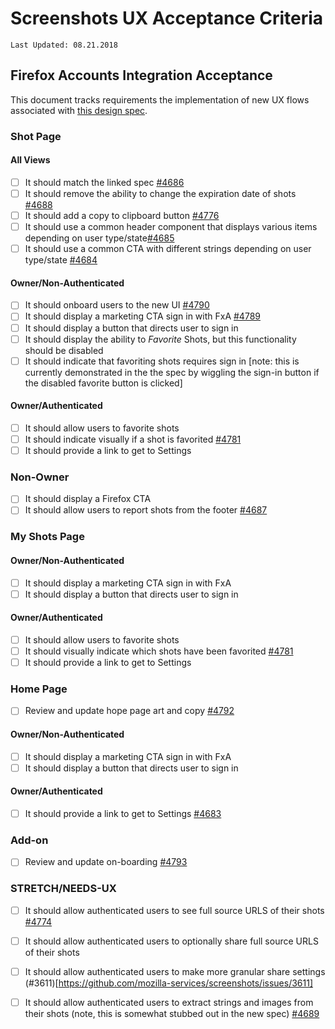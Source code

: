 # Screenshots UX Acceptance Criteria

`Last Updated: 08.21.2018`

## Firefox Accounts Integration Acceptance

This document tracks requirements the implementation of new UX flows associated with [this design spec](https://mozilla.github.io/testpilot-assets/Firefox_Screenshots/NEW_FxA_Integration/).

### Shot Page

#### All Views

- [ ] It should match the linked spec [#4686](https://github.com/mozilla-services/screenshots/issues/4686)
- [ ] It should remove the ability to change the expiration date of shots [#4688](https://github.com/mozilla-services/screenshots/issues/4688)
- [ ] It should add a copy to clipboard button [#4776](https://github.com/mozilla-services/screenshots/issues/4776)
- [ ] It should use a common header component that displays various items depending on user type/state[#4685](https://github.com/mozilla-services/screenshots/issues/4685)
- [ ] It should use a common CTA with different strings depending on user type/state [#4684](https://github.com/mozilla-services/screenshots/issues/4684)

#### Owner/Non-Authenticated

- [ ] It should onboard users to the new UI [#4790](https://github.com/mozilla-services/screenshots/issues/4790)
- [ ] It should display a marketing CTA sign in with FxA [#4789](https://github.com/mozilla-services/screenshots/issues/4789)
- [ ] It should display a button that directs user to sign in
- [ ] It should display the ability to *Favorite* Shots, but this functionality should be disabled
- [ ] It should indicate that favoriting shots requires sign in [note: this is currently demonstrated in the the spec by wiggling the sign-in button if the disabled favorite button is clicked]

#### Owner/Authenticated

- [ ] It should allow users to favorite shots
- [ ] It should indicate visually if a shot is favorited [#4781](https://github.com/mozilla-services/screenshots/issues/4791)
- [ ] It should provide a link to get to Settings

### Non-Owner

- [ ] It should display a Firefox CTA
- [ ] It should allow users to report shots from the footer [#4687](https://github.com/mozilla-services/screenshots/issues/4687)

### My Shots Page

#### Owner/Non-Authenticated

- [ ] It should display a marketing CTA sign in with FxA
- [ ] It should display a button that directs user to sign in

#### Owner/Authenticated

- [ ] It should allow users to favorite shots
- [ ] It should visually indicate which shots have been favorited [#4781](https://github.com/mozilla-services/screenshots/issues/4791)
- [ ] It should provide a link to get to Settings

### Home Page

- [ ] Review and update hope page art and copy [#4792](https://github.com/mozilla-services/screenshots/issues/4792)

#### Owner/Non-Authenticated

- [ ] It should display a marketing CTA sign in with FxA
- [ ] It should display a button that directs user to sign in

#### Owner/Authenticated

- [ ] It should provide a link to get to Settings [#4683](https://github.com/mozilla-services/screenshots/issues/4683)

### Add-on

- [ ] Review and update on-boarding [#4793](https://github.com/mozilla-services/screenshots/issues/4793)

### STRETCH/NEEDS-UX
- [ ] It should allow authenticated users to see full source URLS of their shots [#4774](https://github.com/mozilla-services/screenshots/issues/4774)
- [ ] It should allow authenticated users to optionally share full source URLS of their shots
- [ ] It should allow authenticated users to make more granular share settings (#3611)[https://github.com/mozilla-services/screenshots/issues/3611]
- [ ] It should allow authenticated users to extract strings and images from their shots (note, this is somewhat stubbed out in the new spec) [#4689](https://github.com/mozilla-services/screenshots/issues/4689)



